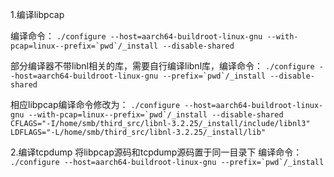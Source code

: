 1.编译libpcap

编译命令：
``./configure --host=aarch64-buildroot-linux-gnu --with-pcap=linux--prefix=`pwd`/_install --disable-shared``

部分编译器不带libnl相关的库，需要自行编译libnl库，编译命令：
``./configure --host=aarch64-buildroot-linux-gnu --prefix=`pwd`/_install --disable-shared``

相应libpcap编译命令修改为：
``./configure --host=aarch64-buildroot-linux-gnu --with-pcap=linux--prefix=`pwd`/_install --disable-shared CFLAGS="-I/home/smb/third_src/libnl-3.2.25/_install/include/libnl3" LDFLAGS="-L/home/smb/third_src/libnl-3.2.25/_install/lib"``

2.编译tcpdump
将libpcap源码和tcpdump源码置于同一目录下
编译命令：
``./configure --host=aarch64-buildroot-linux-gnu --prefix=`pwd`/_install``